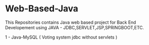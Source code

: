 # Web-Based-Java

This Repositories contains Java web based project for Back End Developement using JAVA - JDBC,SERVLET,JSP,SPRINGBOOT,ETC.

1 - Java-MySQL ( Voting system jdbc without servlets )
